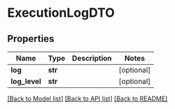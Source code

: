 # ExecutionLogDTO

## Properties
Name | Type | Description | Notes
------------ | ------------- | ------------- | -------------
**log** | **str** |  | [optional] 
**log_level** | **str** |  | [optional] 

[[Back to Model list]](../README.md#documentation-for-models) [[Back to API list]](../README.md#documentation-for-api-endpoints) [[Back to README]](../README.md)

